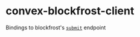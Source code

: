 # convex-blockfrost-client

Bindings to blockfrost's [`submit`](https://docs.blockfrost.io/#tag/Cardano-Transactions/paths/~1tx~1submit/post) endpoint 